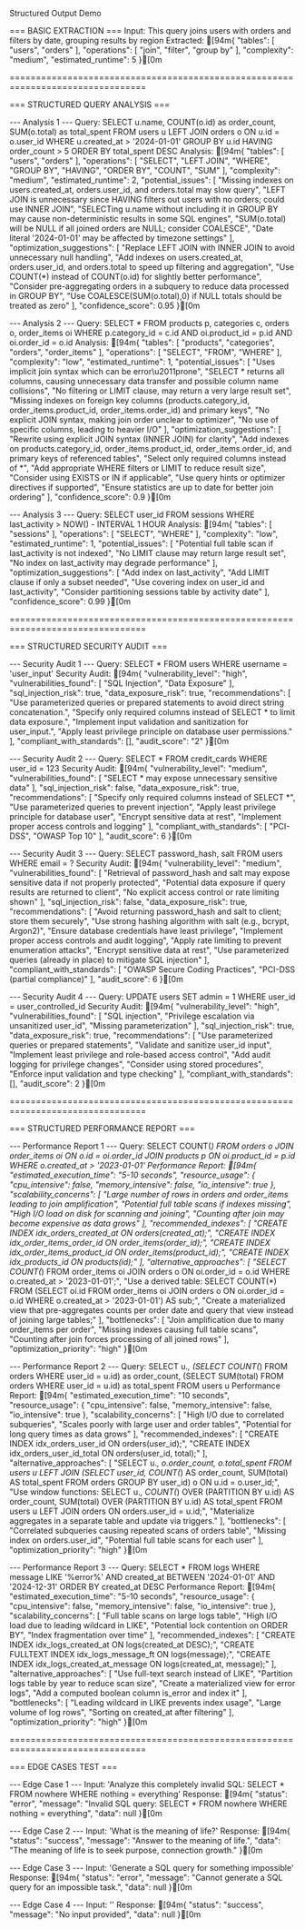 Structured Output Demo

=== BASIC EXTRACTION ===
Input: This query joins users with orders and filters by date, grouping results by region
Extracted:
[94m{
  "tables": [
    "users",
    "orders"
  ],
  "operations": [
    "join",
    "filter",
    "group by"
  ],
  "complexity": "medium",
  "estimated_runtime": 5
}[0m

================================================================================

=== STRUCTURED QUERY ANALYSIS ===

--- Analysis 1 ---
Query: SELECT u.name, COUNT(o.id) as order_count, SUM(o.total) as total_spent
        FROM users u
        LEFT JOIN orders o ON u.id = o.user_id
        WHERE u.created_at > '2024-01-01'
        GROUP BY u.id
        HAVING order_count > 5
        ORDER BY total_spent DESC
Analysis:
[94m{
  "tables": [
    "users",
    "orders"
  ],
  "operations": [
    "SELECT",
    "LEFT JOIN",
    "WHERE",
    "GROUP BY",
    "HAVING",
    "ORDER BY",
    "COUNT",
    "SUM"
  ],
  "complexity": "medium",
  "estimated_runtime": 2,
  "potential_issues": [
    "Missing indexes on users.created_at, orders.user_id, and orders.total may slow query",
    "LEFT JOIN is unnecessary since HAVING filters out users with no orders; could use INNER JOIN",
    "SELECTing u.name without including it in GROUP BY may cause non-deterministic results in some SQL engines",
    "SUM(o.total) will be NULL if all joined orders are NULL; consider COALESCE",
    "Date literal '2024-01-01' may be affected by timezone settings"
  ],
  "optimization_suggestions": [
    "Replace LEFT JOIN with INNER JOIN to avoid unnecessary null handling",
    "Add indexes on users.created_at, orders.user_id, and orders.total to speed up filtering and aggregation",
    "Use COUNT(*) instead of COUNT(o.id) for slightly better performance",
    "Consider pre-aggregating orders in a subquery to reduce data processed in GROUP BY",
    "Use COALESCE(SUM(o.total),0) if NULL totals should be treated as zero"
  ],
  "confidence_score": 0.95
}[0m

--- Analysis 2 ---
Query: SELECT * FROM products p, categories c, orders o, order_items oi
        WHERE p.category_id = c.id
        AND oi.product_id = p.id
        AND oi.order_id = o.id
Analysis:
[94m{
  "tables": [
    "products",
    "categories",
    "orders",
    "order_items"
  ],
  "operations": [
    "SELECT",
    "FROM",
    "WHERE"
  ],
  "complexity": "low",
  "estimated_runtime": 1,
  "potential_issues": [
    "Uses implicit join syntax which can be error\u2011prone",
    "SELECT * returns all columns, causing unnecessary data transfer and possible column name collisions",
    "No filtering or LIMIT clause, may return a very large result set",
    "Missing indexes on foreign key columns (products.category_id, order_items.product_id, order_items.order_id) and primary keys",
    "No explicit JOIN syntax, making join order unclear to optimizer",
    "No use of specific columns, leading to heavier I/O"
  ],
  "optimization_suggestions": [
    "Rewrite using explicit JOIN syntax (INNER JOIN) for clarity",
    "Add indexes on products.category_id, order_items.product_id, order_items.order_id, and primary keys of referenced tables",
    "Select only required columns instead of *",
    "Add appropriate WHERE filters or LIMIT to reduce result size",
    "Consider using EXISTS or IN if applicable",
    "Use query hints or optimizer directives if supported",
    "Ensure statistics are up to date for better join ordering"
  ],
  "confidence_score": 0.9
}[0m

--- Analysis 3 ---
Query: SELECT user_id FROM sessions WHERE last_activity > NOW() - INTERVAL 1 HOUR
Analysis:
[94m{
  "tables": [
    "sessions"
  ],
  "operations": [
    "SELECT",
    "WHERE"
  ],
  "complexity": "low",
  "estimated_runtime": 1,
  "potential_issues": [
    "Potential full table scan if last_activity is not indexed",
    "No LIMIT clause may return large result set",
    "No index on last_activity may degrade performance"
  ],
  "optimization_suggestions": [
    "Add index on last_activity",
    "Add LIMIT clause if only a subset needed",
    "Use covering index on user_id and last_activity",
    "Consider partitioning sessions table by activity date"
  ],
  "confidence_score": 0.99
}[0m

================================================================================

=== STRUCTURED SECURITY AUDIT ===

--- Security Audit 1 ---
Query: SELECT * FROM users WHERE username = 'user_input'
Security Audit:
[94m{
  "vulnerability_level": "high",
  "vulnerabilities_found": [
    "SQL Injection",
    "Data Exposure"
  ],
  "sql_injection_risk": true,
  "data_exposure_risk": true,
  "recommendations": [
    "Use parameterized queries or prepared statements to avoid direct string concatenation.",
    "Specify only required columns instead of SELECT * to limit data exposure.",
    "Implement input validation and sanitization for user_input.",
    "Apply least privilege principle on database user permissions."
  ],
  "compliant_with_standards": [],
  "audit_score": "2"
}[0m

--- Security Audit 2 ---
Query: SELECT * FROM credit_cards WHERE user_id = 123
Security Audit:
[94m{
  "vulnerability_level": "medium",
  "vulnerabilities_found": [
    "SELECT * may expose unnecessary sensitive data"
  ],
  "sql_injection_risk": false,
  "data_exposure_risk": true,
  "recommendations": [
    "Specify only required columns instead of SELECT *",
    "Use parameterized queries to prevent injection",
    "Apply least privilege principle for database user",
    "Encrypt sensitive data at rest",
    "Implement proper access controls and logging"
  ],
  "compliant_with_standards": [
    "PCI-DSS",
    "OWASP Top 10"
  ],
  "audit_score": 6
}[0m

--- Security Audit 3 ---
Query: SELECT password_hash, salt FROM users WHERE email = ?
Security Audit:
[94m{
  "vulnerability_level": "medium",
  "vulnerabilities_found": [
    "Retrieval of password_hash and salt may expose sensitive data if not properly protected",
    "Potential data exposure if query results are returned to client",
    "No explicit access control or rate limiting shown"
  ],
  "sql_injection_risk": false,
  "data_exposure_risk": true,
  "recommendations": [
    "Avoid returning password_hash and salt to client; store them securely",
    "Use strong hashing algorithm with salt (e.g., bcrypt, Argon2)",
    "Ensure database credentials have least privilege",
    "Implement proper access controls and audit logging",
    "Apply rate limiting to prevent enumeration attacks",
    "Encrypt sensitive data at rest",
    "Use parameterized queries (already in place) to mitigate SQL injection"
  ],
  "compliant_with_standards": [
    "OWASP Secure Coding Practices",
    "PCI-DSS (partial compliance)"
  ],
  "audit_score": 6
}[0m

--- Security Audit 4 ---
Query: UPDATE users SET admin = 1 WHERE user_id = user_controlled_id
Security Audit:
[94m{
  "vulnerability_level": "high",
  "vulnerabilities_found": [
    "SQL injection",
    "Privilege escalation via unsanitized user_id",
    "Missing parameterization"
  ],
  "sql_injection_risk": true,
  "data_exposure_risk": true,
  "recommendations": [
    "Use parameterized queries or prepared statements",
    "Validate and sanitize user_id input",
    "Implement least privilege and role-based access control",
    "Add audit logging for privilege changes",
    "Consider using stored procedures",
    "Enforce input validation and type checking"
  ],
  "compliant_with_standards": [],
  "audit_score": 2
}[0m

================================================================================

=== STRUCTURED PERFORMANCE REPORT ===

--- Performance Report 1 ---
Query: SELECT COUNT(*) FROM orders o
        JOIN order_items oi ON o.id = oi.order_id
        JOIN products p ON oi.product_id = p.id
        WHERE o.created_at > '2023-01-01'
Performance Report:
[94m{
  "estimated_execution_time": "5-10 seconds",
  "resource_usage": {
    "cpu_intensive": false,
    "memory_intensive": false,
    "io_intensive": true
  },
  "scalability_concerns": [
    "Large number of rows in orders and order_items leading to join amplification",
    "Potential full table scans if indexes missing",
    "High I/O load on disk for scanning and joining",
    "Counting after join may become expensive as data grows"
  ],
  "recommended_indexes": [
    "CREATE INDEX idx_orders_created_at ON orders(created_at);",
    "CREATE INDEX idx_order_items_order_id ON order_items(order_id);",
    "CREATE INDEX idx_order_items_product_id ON order_items(product_id);",
    "CREATE INDEX idx_products_id ON products(id);"
  ],
  "alternative_approaches": [
    "SELECT COUNT(*) FROM order_items oi JOIN orders o ON oi.order_id = o.id WHERE o.created_at > '2023-01-01';",
    "Use a derived table: SELECT COUNT(*) FROM (SELECT oi.id FROM order_items oi JOIN orders o ON oi.order_id = o.id WHERE o.created_at > '2023-01-01') AS sub;",
    "Create a materialized view that pre-aggregates counts per order date and query that view instead of joining large tables;"
  ],
  "bottlenecks": [
    "Join amplification due to many order_items per order",
    "Missing indexes causing full table scans",
    "Counting after join forces processing of all joined rows"
  ],
  "optimization_priority": "high"
}[0m

--- Performance Report 2 ---
Query: SELECT u.*,
               (SELECT COUNT(*) FROM orders WHERE user_id = u.id) as order_count,
               (SELECT SUM(total) FROM orders WHERE user_id = u.id) as total_spent
        FROM users u
Performance Report:
[94m{
  "estimated_execution_time": "10 seconds",
  "resource_usage": {
    "cpu_intensive": false,
    "memory_intensive": false,
    "io_intensive": true
  },
  "scalability_concerns": [
    "High I/O due to correlated subqueries",
    "Scales poorly with large user and order tables",
    "Potential for long query times as data grows"
  ],
  "recommended_indexes": [
    "CREATE INDEX idx_orders_user_id ON orders(user_id);",
    "CREATE INDEX idx_orders_user_id_total ON orders(user_id, total);"
  ],
  "alternative_approaches": [
    "SELECT u.*, o.order_count, o.total_spent FROM users u LEFT JOIN (SELECT user_id, COUNT(*) AS order_count, SUM(total) AS total_spent FROM orders GROUP BY user_id) o ON u.id = o.user_id;",
    "Use window functions: SELECT u.*, COUNT(*) OVER (PARTITION BY u.id) AS order_count, SUM(total) OVER (PARTITION BY u.id) AS total_spent FROM users u LEFT JOIN orders ON orders.user_id = u.id;",
    "Materialize aggregates in a separate table and update via triggers."
  ],
  "bottlenecks": [
    "Correlated subqueries causing repeated scans of orders table",
    "Missing index on orders.user_id",
    "Potential full table scans for each user"
  ],
  "optimization_priority": "high"
}[0m

--- Performance Report 3 ---
Query: SELECT * FROM logs
        WHERE message LIKE '%error%'
        AND created_at BETWEEN '2024-01-01' AND '2024-12-31'
        ORDER BY created_at DESC
Performance Report:
[94m{
  "estimated_execution_time": "5-10 seconds",
  "resource_usage": {
    "cpu_intensive": false,
    "memory_intensive": false,
    "io_intensive": true
  },
  "scalability_concerns": [
    "Full table scans on large logs table",
    "High I/O load due to leading wildcard in LIKE",
    "Potential lock contention on ORDER BY",
    "Index fragmentation over time"
  ],
  "recommended_indexes": [
    "CREATE INDEX idx_logs_created_at ON logs(created_at DESC);",
    "CREATE FULLTEXT INDEX idx_logs_message_ft ON logs(message);",
    "CREATE INDEX idx_logs_created_at_message ON logs(created_at, message);"
  ],
  "alternative_approaches": [
    "Use full-text search instead of LIKE",
    "Partition logs table by year to reduce scan size",
    "Create a materialized view for error logs",
    "Add a computed boolean column is_error and index it"
  ],
  "bottlenecks": [
    "Leading wildcard in LIKE prevents index usage",
    "Large volume of log rows",
    "Sorting on created_at after filtering"
  ],
  "optimization_priority": "high"
}[0m

================================================================================

=== EDGE CASES TEST ===

--- Edge Case 1 ---
Input: 'Analyze this completely invalid SQL: SELECT * FROM nowhere WHERE nothing = everything'
Response:
[94m{
  "status": "error",
  "message": "Invalid SQL query: SELECT * FROM nowhere WHERE nothing = everything",
  "data": null
}[0m

--- Edge Case 2 ---
Input: 'What is the meaning of life?'
Response:
[94m{
  "status": "success",
  "message": "Answer to the meaning of life.",
  "data": "The meaning of life is to seek purpose, connection growth."
}[0m

--- Edge Case 3 ---
Input: 'Generate a SQL query for something impossible'
Response:
[94m{
  "status": "error",
  "message": "Cannot generate a SQL query for an impossible task.",
  "data": null
}[0m

--- Edge Case 4 ---
Input: ''
Response:
[94m{
  "status": "success",
  "message": "No input provided",
  "data": null
}[0m

